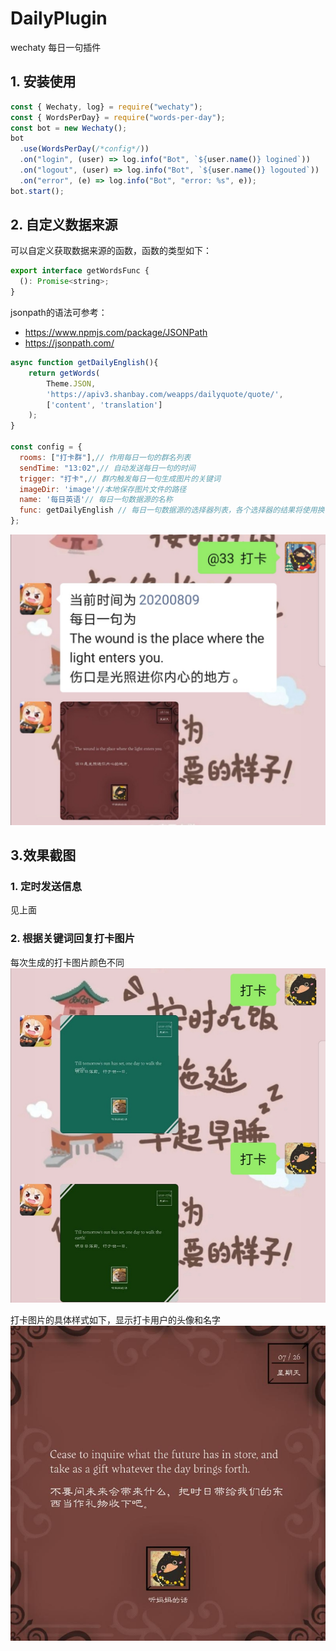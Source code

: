 # DailyPlugin

wechaty 每日一句插件

## 1. 安装使用

```javascript
const { Wechaty, log} = require("wechaty");
const { WordsPerDay} = require("words-per-day");
const bot = new Wechaty();
bot
  .use(WordsPerDay(/*config*/))
  .on("login", (user) => log.info("Bot", `${user.name()} logined`))
  .on("logout", (user) => log.info("Bot", `${user.name()} logouted`))
  .on("error", (e) => log.info("Bot", "error: %s", e));
bot.start();
```

## 2. 自定义数据来源

可以自定义获取数据来源的函数，函数的类型如下：

```javascript
export interface getWordsFunc {
  (): Promise<string>;
}
```

jsonpath的语法可参考：

* <https://www.npmjs.com/package/JSONPath>
* <https://jsonpath.com/>

```javascript
async function getDailyEnglish(){
    return getWords(
        Theme.JSON,
        'https://apiv3.shanbay.com/weapps/dailyquote/quote/',
        ['content', 'translation']
    );
}

const config = {
  rooms: ["打卡群"],// 作用每日一句的群名列表
  sendTime: "13:02",// 自动发送每日一句的时间
  trigger: "打卡",// 群内触发每日一句生成图片的关键词
  imageDir: 'image'//本地保存图片文件的路径
  name: '每日英语'// 每日一句数据源的名称
  func: getDailyEnglish // 每日一句数据源的选择器列表，各个选择器的结果将使用换行符连接
};
```

![screenshot1](docs/images/screenshot1.png)

## 3.效果截图

### 1. 定时发送信息

见上面

### 2. 根据关键词回复打卡图片

每次生成的打卡图片颜色不同
![screenshot4](docs/images/screenshot4.png)

打卡图片的具体样式如下，显示打卡用户的头像和名字
![screenshot5](docs/images/screenshot5.png)
